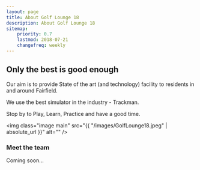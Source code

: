 ```yaml
---
layout: page
title: About Golf Lounge 18
description: About Golf Lounge 18
sitemap:
    priority: 0.7
    lastmod: 2018-07-21
    changefreq: weekly
---
```

## Only the best is good enough

Our aim is to provide State of the art (and technology) facility to residents in and around Fairfield.

We use the best simulator in the industry - Trackman.

Stop by to Play, Learn, Practice and have a good time.

<img class="image main" src="{{ "/images/GolfLounge18.jpeg" | absolute_url }}" alt="" />


### Meet the team

Coming soon...
